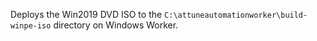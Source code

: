 Deploys the Win2019 DVD ISO to the `C:\attuneautomationworker\build-winpe-iso` directory on Windows Worker.